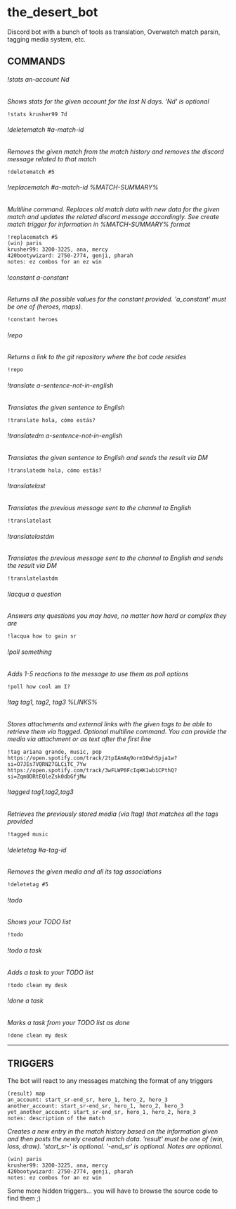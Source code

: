 # the_desert_bot
Discord bot with a bunch of tools as translation, Overwatch match parsin, tagging media system, etc.


## COMMANDS
###### !stats an-account Nd
*Shows stats for the given account for the last N days.
'Nd' is optional*
```
!stats krusher99 7d
```
###### !deletematch #a-match-id
*Removes the given match from the match history and removes the discord message related to that match*
```
!deletematch #5
```
###### !replacematch #a-match-id %MATCH-SUMMARY%
*Multiline command. Replaces old match data with new data for the given match and updates the related discord message accordingly.
See create match trigger for information in %MATCH-SUMMARY% format*
```
!replacematch #5
(win) paris
krusher99: 3200-3225, ana, mercy
420bootywizard: 2750-2774, genji, pharah
notes: ez combos for an ez win
```
###### !constant a-constant
*Returns all the possible values for the constant provided.
'a_constant' must be one of (heroes, maps).*
```
!constant heroes
```
###### !repo
*Returns a link to the git repository where the bot code resides*
```
!repo
```
###### !translate a-sentence-not-in-english
*Translates the given sentence to English*
```
!translate hola, cómo estás?
```
###### !translatedm a-sentence-not-in-english
*Translates the given sentence to English and sends the result via DM*
```
!translatedm hola, cómo estás?
```
###### !translatelast
*Translates the previous message sent to the channel to English*
```
!translatelast
```
###### !translatelastdm
*Translates the previous message sent to the channel to English and sends the result via DM*
```
!translatelastdm
```
###### !lacqua a question
*Answers any questions you may have, no matter how hard or complex they are*
```
!lacqua how to gain sr
```
###### !poll something
*Adds 1-5 reactions to the message to use them as poll options*
```
!poll how cool am I?
```
###### !tag tag1, tag2, tag3 %LINKS%
*Stores attachments and external links with the given tags to be able to retrieve them via !tagged.
Optional multiline command. You can provide the media via attachment or as text after the first line*
```
!tag ariana grande, music, pop
https://open.spotify.com/track/2tpIAmAq9orm1Owh5pja1w?si=O7JEs7VQRN27GLCiTC_7Yw
https://open.spotify.com/track/3wFLWP0FcIqHK1wb1CPthQ?si=Zqm0DRtEQleZsk0dbGfjMw
```
###### !tagged tag1,tag2,tag3
*Retrieves the previously stored media (via !tag) that matches all the tags provided*
```
!tagged music
```
###### !deletetag #a-tag-id
*Removes the given media and all its tag associations*
```
!deletetag #5
```
###### !todo
*Shows your TODO list*
```
!todo
```
###### !todo a task
*Adds a task to your TODO list*
```
!todo clean my desk
```
###### !done a task
*Marks a task from your TODO list as done*
```
!done clean my desk
```
--------------------------
## TRIGGERS

The bot will react to any messages matching the format of any triggers
```
(result) map
an_account: start_sr-end_sr, hero_1, hero_2, hero_3
another_account: start_sr-end_sr, hero_1, hero_2, hero_3
yet_another_account: start_sr-end_sr, hero_1, hero_2, hero_3
notes: description of the match
```
*Creates a new entry in the match history based on the information given and then posts the newly created match data.
'result' must be one of (win, loss, draw).
'start_sr-' is optional.
'-end_sr' is optional.
Notes are optional.*
```
(win) paris
krusher99: 3200-3225, ana, mercy
420bootywizard: 2750-2774, genji, pharah
notes: ez combos for an ez win
```
Some more hidden triggers... you will have to browse the source code to find them ;)
